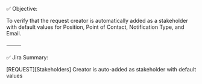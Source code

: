 ✅ Objective:

To verify that the request creator is automatically added as a stakeholder with default values for Position, Point of Contact, Notification Type, and Email.

⸻

✅ Jira Summary:

[REQUEST][Stakeholders] Creator is auto-added as stakeholder with default values
